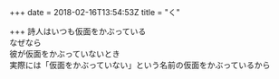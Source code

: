 +++
date = 2018-02-16T13:54:53Z
title = "く"

+++
詩人はいつも仮面をかぶっている  
なぜなら  
彼が仮面をかぶっていないとき  
実際には「仮面をかぶっていない」という名前の仮面をかぶっているから